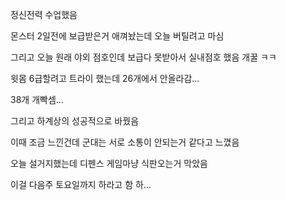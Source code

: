 정신전력 수업했음

몬스터 2일전에 보급받은거 애껴놨는데 오늘 버틸려고 마심

그리고 오늘 원래 야외 점호인데 보급다 못받아서 실내점호 했음 개꿀 ㅋㅋ

윗몸 6급할려고 트라이 했는데 26개에서 안올라감...

38개 개빡셈...

그리고 하계상의 성공적으로 바꿨음

이때 조금 느낀건데 군대는 서로 소통이 안되는거 같다고 느꼈음

오늘 설거지했는데 디펜스 게임마냥 식판오는거 막았음

이걸 다음주 토요일까지 하라고 함 하...


